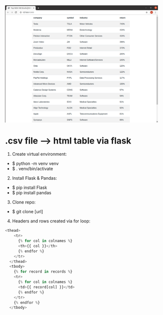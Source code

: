 ![screenshot](https://github.com/edoconnor/flask-csv-table/blob/main/images/screenshot.png)

# .csv file --> html table via flask

1. Create virtual environment:
* $ python -m venv venv
* $ . venv/bin/activate

2. Install Flask & Pandas:
* $ pip install Flask
* $ pip install pandas

3. Clone repo:
* $ git clone [url]

4. Headers and rows created via for loop:

```Python
<thead>
    <tr>
      {% for col in colnames %}
      <th>{{ col }}</th>
      {% endfor %}
    </tr>
  </thead>
  <tbody>
    {% for record in records %}
    <tr>
      {% for col in colnames %}
      <td>{{ record[col] }}</td>
      {% endfor %}
    </tr>
    {% endfor %}
  </tbody>
```
